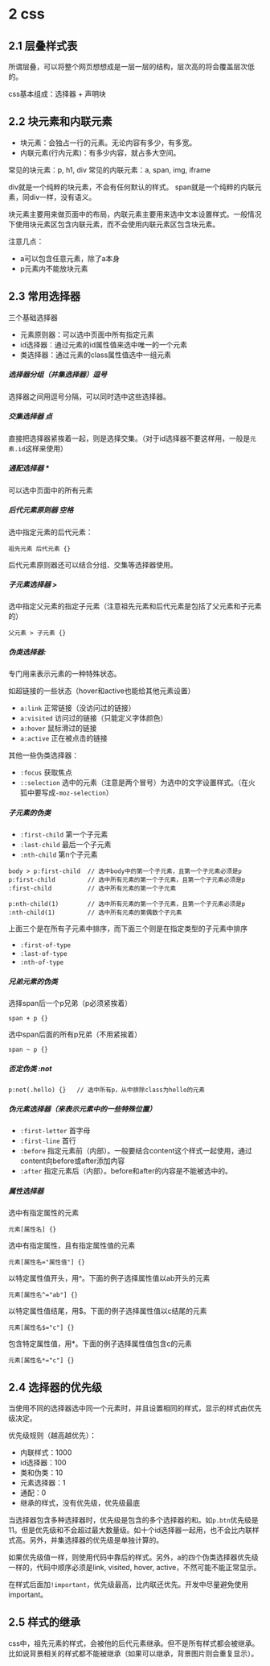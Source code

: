 # 2 css

## 2.1 层叠样式表

所谓层叠，可以将整个网页想想成是一层一层的结构，层次高的将会覆盖层次低的。

css基本组成：选择器 + 声明块

## 2.2 块元素和内联元素

- 块元素：会独占一行的元素。无论内容有多少，有多宽。
- 内联元素(行内元素)：有多少内容，就占多大空间。

常见的块元素：p, h1, div
常见的内联元素：a, span, img, iframe

div就是一个纯粹的块元素，不会有任何默认的样式。
span就是一个纯粹的内联元素，同div一样，没有语义。

块元素主要用来做页面中的布局，内联元素主要用来选中文本设置样式。一般情况下使用块元素区包含内联元素，而不会使用内联元素区包含块元素。

注意几点：

- a可以包含任意元素，除了a本身
- p元素内不能放块元素

## 2.3 常用选择器

三个基础选择器

- 元素原则器：可以选中页面中所有指定元素
- id选择器：通过元素的id属性值来选中唯一的一个元素
- 类选择器：通过元素的class属性值选中一组元素

##### 选择器分组（并集选择器）逗号

选择器之间用逗号分隔，可以同时选中这些选择器。

##### 交集选择器 点

直接把选择器紧挨着一起，则是选择交集。（对于id选择器不要这样用，一般是`元素.id`这样来使用）

##### 通配选择器 *

可以选中页面中的所有元素

##### 后代元素原则器 空格

选中指定元素的后代元素：

```
祖先元素 后代元素 {}
```

后代元素原则器还可以结合分组、交集等选择器使用。

##### 子元素选择器 >

选中指定父元素的指定子元素（注意祖先元素和后代元素是包括了父元素和子元素的）

```
父元素 > 子元素 {}
```

##### 伪类选择器:

专门用来表示元素的一种特殊状态。

如超链接的一些状态（hover和active也能给其他元素设置）

- `a:link` 正常链接（没访问过的链接）
- `a:visited` 访问过的链接（只能定义字体颜色）
- `a:hover` 鼠标滑过的链接
- `a:active` 正在被点击的链接

其他一些伪类选择器：

- `:focus` 获取焦点
- `::selection` 选中的元素（注意是两个冒号）为选中的文字设置样式。（在火狐中要写成`-moz-selection`）

##### 子元素的伪类

- `:first-child` 第一个子元素
- `:last-child` 最后一个子元素
- `:nth-child` 第n个子元素

```
body > p:first-child  // 选中body中的第一个子元素，且第一个子元素必须是p
p:first-child         // 选中所有元素的第一个子元素，且第一个子元素必须是p
:first-child          // 选中所有元素的第一个子元素

p:nth-child(1)        // 选中所有元素的第一个子元素，且第一个子元素必须是p
:nth-child(1)         // 选中所有元素的第偶数个子元素
```

上面三个是在所有子元素中排序，而下面三个则是在指定类型的子元素中排序

- `:first-of-type`
- `:last-of-type`
- `:nth-of-type`

##### 兄弟元素的伪类

选择span后一个p兄弟（p必须紧挨着）

```
span + p {}
```

选中span后面的所有p兄弟（不用紧挨着）

```
span ~ p {}
```

##### 否定伪类 :not

```
p:not(.hello) {}   // 选中所有p，从中排除class为hello的元素
```

##### 伪元素选择器（来表示元素中的一些特殊位置）

- `:first-letter` 首字母
- `:first-line` 首行
- `:before` 指定元素前（内部）。一般要结合content这个样式一起使用，通过content向before或after添加内容
- `:after` 指定元素后（内部）。before和after的内容是不能被选中的。

##### 属性选择器

选中有指定属性的元素

```
元素[属性名] {}
```

选中有指定属性，且有指定属性值的元素

```
元素[属性名="属性值"] {}
```

以特定属性值开头，用^。下面的例子选择属性值以ab开头的元素

```
元素[属性名^="ab"] {}
```

以特定属性值结尾，用$。下面的例子选择属性值以c结尾的元素

```
元素[属性名$="c"] {}
```

包含特定属性值，用*。下面的例子选择属性值包含c的元素

```
元素[属性名*="c"] {}
```

## 2.4 选择器的优先级

当使用不同的选择器选中同一个元素时，并且设置相同的样式，显示的样式由优先级决定。

优先级规则（越高越优先）：

- 内联样式：1000
- id选择器：100
- 类和伪类：10
- 元素选择器：1
- 通配：0
- 继承的样式，没有优先级，优先级最底

当选择器包含多种选择器时，优先级是包含的多个选择器的和。如`p.btn`优先级是11。但是优先级和不会超过最大数量级。如十个id选择器一起用，也不会比内联样式高。另外，并集选择器的优先级是单独计算的。

如果优先级值一样，则使用代码中靠后的样式。另外，a的四个伪类选择器优先级一样的，代码中顺序必须是link, visited, hover, active，不然可能不能正常显示。

在样式后面加`!important`，优先级最高，比内联还优先。开发中尽量避免使用important。

## 2.5 样式的继承

css中，祖先元素的样式，会被他的后代元素继承。但不是所有样式都会被继承。比如说背景相关的样式都不能被继承（如果可以继承，背景图片则会重复显示）。
